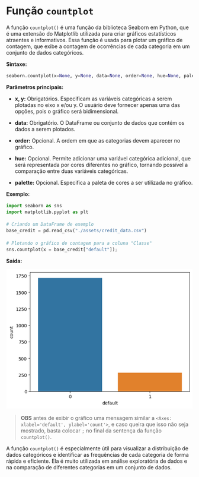 # Função `countplot`

A função `countplot()` é uma função da biblioteca Seaborn em Python, que é uma extensão do Matplotlib utilizada para criar gráficos estatísticos atraentes e informativos. Essa função é usada para plotar um gráfico de contagem, que exibe a contagem de ocorrências de cada categoria em um conjunto de dados categóricos.

**Sintaxe:**

```python
seaborn.countplot(x=None, y=None, data=None, order=None, hue=None, palette=None)
```

**Parâmetros principais:**

- **x, y:** Obrigatórios. Especificam as variáveis categóricas a serem plotadas no eixo x e/ou y. O usuário deve fornecer apenas uma das opções, pois o gráfico será bidimensional.

- **data:** Obrigatório. O DataFrame ou conjunto de dados que contém os dados a serem plotados.

- **order:** Opcional. A ordem em que as categorias devem aparecer no gráfico.

- **hue:** Opcional. Permite adicionar uma variável categórica adicional, que será representada por cores diferentes no gráfico, tornando possível a comparação entre duas variáveis categóricas.

- **palette:** Opcional. Especifica a paleta de cores a ser utilizada no gráfico.

**Exemplo:**

```python
import seaborn as sns
import matplotlib.pyplot as plt

# Criando um DataFrame de exemplo
base_credit = pd.read_csv("./assets/credit_data.csv")

# Plotando o gráfico de contagem para a coluna "Classe"
sns.countplot(x = base_credit["default"]);
```

**Saída:**

![](./assets/exemplo_grafico_countplot.png)

> **OBS** antes de exibir o gráfico uma mensagem similar a `<Axes: xlabel='default', ylabel='count'>`, e caso queira que isso não seja mostrado, basta colocar `;` no final da sentença da função `countplot()`.

A função `countplot()` é especialmente útil para visualizar a distribuição de dados categóricos e identificar as frequências de cada categoria de forma rápida e eficiente. Ela é muito utilizada em análise exploratória de dados e na comparação de diferentes categorias em um conjunto de dados.